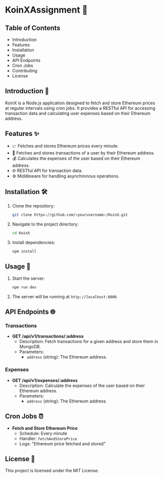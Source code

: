 # KoinXAssignment 🚀

## Table of Contents
- Introduction
- Features
- Installation
- Usage
- API Endpoints
- Cron Jobs
- Contributing
- License

## Introduction 📖
KoinX is a Node.js application designed to fetch and store Ethereum prices at regular intervals using cron jobs. It provides a RESTful API for accessing transaction data and calculating user expenses based on their Ethereum address.

## Features ✨
- 📈 Fetches and stores Ethereum prices every minute.
- 🔄 Fetches and stores transactions of a user by their Ethereum address.
- 💰 Calculates the expenses of the user based on their Ethereum address.
- 🌐 RESTful API for transaction data.
- ⚙️ Middleware for handling asynchronous operations.

## Installation 🛠️
1. Clone the repository:
    ```bash
    git clone https://github.com/<yourusername>/KoinX.git
    ```
2. Navigate to the project directory:
    ```bash
    cd KoinX
    ```
3. Install dependencies:
    ```bash
    npm install
    ```

## Usage 🚀
1. Start the server:
    ```bash
    npm run dev
    ```
2. The server will be running at `http://localhost:8000`.

## API Endpoints 🌐
### Transactions
- **GET /api/v1/transactions/:address**
    - Description: Fetch transactions for a given address and store them in MongoDB.
    - Parameters:
        - `address` (string): The Ethereum address.

### Expenses
- **GET /api/v1/expenses/:address**
    - Description: Calculate the expenses of the user based on their Ethereum address.
    - Parameters:
        - `address` (string): The Ethereum address.

## Cron Jobs ⏰
- **Fetch and Store Ethereum Price**
    - Schedule: Every minute
    - Handler: `fetchAndStorePrice`
    - Logs: "Ethereum price fetched and stored"

## License 📜
This project is licensed under the MIT License.
